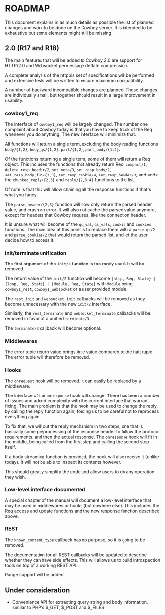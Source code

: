 ROADMAP
=======

This document explains in as much details as possible the
list of planned changes and work to be done on the Cowboy
server. It is intended to be exhaustive but some elements
might still be missing.

2.0 (R17 and R18)
-----------------

The main features that will be added to Cowboy 2.0 are support
for HTTP/2.0 and Websocket permessage deflate compression.

A complete analysis of the httpbis set of specifications
will be performed and extensive tests will be written to
ensure maximum compatibility.

A number of backward incompatible changes are planned. These
changes are individually small, but together should result
in a large improvement in usability.

### cowboy1_req

The interface of `cowboy1_req` will be largely changed. The
number one complaint about Cowboy today is that you have
to keep track of the Req whenever you do anything. The new
interface will minimize that.

All functions will return a single term, excluding the body
reading functions `body/{1,2}`, `body_qs/{1,2}`, `part/{1,2}`,
`part_body/{1,2}`.

Of the functions returning a single term, some of them will
return a Req object. This includes the functions that already
return Req: `compact/1`, `delete_resp_header/2`, `set_meta/3`,
`set_resp_body/2`, `set_resp_body_fun/{2,3}`, `set_resp_cookie/4`,
`set_resp_header/3`, and adds the `chunked_reply/{2,3}` and
`reply/{2,3,4}` functions to the list.

Of note is that this will allow chaining all the response
functions if that's what you fancy.

The `parse_header/{2,3}` function will now only return the
parsed header value, and crash on error. It will also not
cache the parsed value anymore, except for headers that Cowboy
requires, like the connection header.

It is unsure what will become of the `qs_val`, `qs_vals`,
`cookie` and `cookies` functions. The main idea at this point
is to replace them with a `parse_qs/2` and `parse_cookies/2`
that would return the parsed list, and let the user decide
how to access it.

### init/terminate unification

The first argument of the `init/3` function is too rarely used.
It will be removed.

The return value of the `init/2` function will become
`{http, Req, State} | {loop, Req, State} | {Module, Req, State}`
with `Module` being `cowboy1_rest`, `cowboy1_websocket` or a
user provided module.

The `rest_init` and `websocket_init` callbacks will be removed
as they become unnecessary with the new `init/2` interface.

Similarly, the `rest_terminate` and `websocket_terminate`
callbacks will be removed in favor of a unified `terminate/3`.

The `terminate/3` callback will become optional.

### Middlewares

The error tuple return value brings little value compared to
the halt tuple. The error tuple will therefore be removed.

### Hooks

The `onrequest` hook will be removed. It can easily be replaced
by a middleware.

The interface of the `onresponse` hook will change. There has
been a number of issues and added complexity with the current
interface that warrant fixing. The main problem is that the
hook may be used to change the reply, by calling the reply
function again, forcing us to be careful not to reprocess
everything again.

To fix that, we will cut the reply mechanism in two steps,
one that is basically some preprocessing of the response
header to follow the protocol requirements, and then the
actual response. The `onresponse` hook will fit in the
middle, being called from the first step and calling the
second step itself.

If a body streaming function is provided, the hook will
also receive it (unlike today). It will not be able to
inspect its contents however.

This should greatly simplify the code and allow users to
do any operation they wish.

### Low-level interface documented

A special chapter of the manual will document a low-level
interface that may be used in middlewares or hooks (but
nowhere else). This includes the Req access and update
functions and the new response function described above.

### REST

The `known_content_type` callback has no purpose, so it
is going to be removed.

The documentation for all REST callbacks will be updated
to describe whether they can have side effects. This will
allows us to build introspection tools on top of a working
REST API.

Range support will be added.

Under consideration
-------------------

 *  Convenience API for extracting query string and body
    information, similar to PHP's $_GET, $_POST and $_FILES
